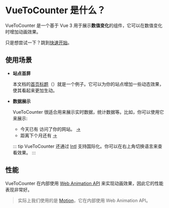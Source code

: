 <script setup>
import {onMounted, ref} from "vue"; 
import {useData} from "vitepress"; 
import VueToCounterText from "../../components/VueToCounterText.vue";

const { site } = useData();
const userCount = ref(10000);
onMounted(() => setInterval(() => userCount.value += Math.floor(Math.random() * 10), 2000));

const now = ref(new Date());
onMounted(() => setInterval(() => now.value = new Date(), 2000));
const nextMonth = new Date();
nextMonth.setMonth(nextMonth.getMonth() + 1);
nextMonth.setDate(0);
nextMonth.setHours(0, 0, 0, 0);
</script>

# VueToCounter 是什么？

VueToCounter 是一个基于 Vue 3 用于展示**数值变化**的组件，它可以在数值变化时增加动画效果。

<div class="tip custom-block"><p>只是想尝试一下？跳到<a href="./getting-started.html">快速开始</a>。</p></div>

## 使用场景

- **站点首屏**

  本文档的[首页标题](/)（<vue-to-counter-text />）就是一个例子。它可以为你的站点增加一些动态效果，使其看起来更加生动。

- **数据展示**

  VueToCounter 很适合用来展示实时数据，统计数据等。比如，你可以使用它来展示:

  - 今天已有 <vue-to-counter-number class="font-mono font-bold" :value="userCount" suffix="人" :locale="site.lang" locale-number /> 访问了你的网站。 [->](/guide/examples/simple-usage#使数字滚动)
  - 距离下个月还有 <vue-to-counter-datetime-duration class="font-mono font-bold" :value="[now, nextMonth]" :locale="site.lang" /> [->](/guide/examples/simple-usage#倒计时效果)

  ::: tip
  VueToCounter 还通过 [Intl](https://developer.mozilla.org/en-US/docs/Web/JavaScript/Reference/Global_Objects/Intl) 支持国际化。你可以在右上角切换语言来查看效果。
  :::

[//]: # '  * 你的网站已经运行了 <vue-to-counter-number class="font-mono font-bold" :value="userCount" suffix="小时" /> 了'

## 性能

VueToCounter 在内部使用 [Web Animation API](https://developer.mozilla.org/en-US/docs/Web/API/Web_Animations_API) 来实现动画效果，因此它的性能表现非常好。

> 实际上我们使用的是 [Motion](https://motion.dev/)，它在内部使用 Web Animation API。
